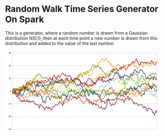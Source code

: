 # Random Walk Time Series Generator On Spark
This is a generator, where a random number is drawn from a Gaussian distribution N(0,1), then at each time point a new number is drawn from this distribution and added to the value of the last number.


![alt tag](https://github.com/djamelinfo/RandomWalkTimeSeriesGenerator/blob/master/randomWalkTS.png)
